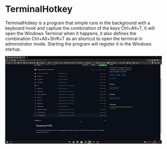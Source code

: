 # TerminalHotkey

TerminalHotkey is a program that simple runs in the background with a keyboard hook and capture the combination of the keys Ctrl+Alt+T, it will open the Windows Terminal when it happens, it also defines the combination Ctrl+Alt+Shift+T as an shortcut to open the terminal in administrator mode. 
Starting the program will register it in the Windows startup.

<img src="https://github.com/dovglasneves/TerminalHotkey/blob/main/preview/Terminal_HTK.gif" alt="TerminalHotkey Preview" border="0" />
